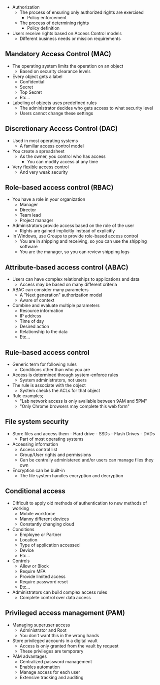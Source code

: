 - Authorization
	- The process of ensuring only authorized rights are exercised
		- Policy enforcement
	- The process of determining rights
		- Policy definition
- Users receive rights based on Access Control models
	- Different business needs or mission requirements
## Mandatory Access Control (MAC)
- The operating system limits the operation on an object
	- Based on security clearance levels
- Every object gets a label
	- Confidential
	- Secret
	- Top Secret
	- Etc...
- Labeling of objects uses predefined rules
	- The administrator decides who gets access to what security level
	- Users cannot change these settings
## Discretionary Access Control (DAC)
- Used in most operating systems
	- A familiar access control model
- You create a spreadsheet
	- As the owner, you control who has access
		- You can modify access at any time
- Very flexible access control
	- And very weak security
## Role-based access control (RBAC)
- You have a role in your organization
	- Manager
	- Director
	- Team lead
	- Project manager
- Administrators provide access based on the role of the user
	- Rights are gained implicitly instead of explicitly
- In Windows, use Groups to provide role-based access control
	- You are in shipping and receiving, so you can use the shipping software
	- You are the manager, so you can review shipping logs
## Attribute-based access control (ABAC)
- Users can have complex relationships to applications and data
	- Access may be based on many different criteria
- ABAC can consider many parameters
	- A "Next generation" authorization model
	- Aware of context
- Combine and evaluate multiple parameters
	- Resource information
	- IP address
	- Time of day
	- Desired action
	- Relationship to the data
	- Etc...
## Rule-based access control
- Generic term for following rules
	- Conditions other than who you are
- Access is determined through system-enforce rules
	- System administrators, not users
- The rule is associate with the object
	- System checks the ACLs for that object
- Rule examples;
	- "Lab network access is only available between 9AM and 5PM"
	- "Only Chrome browsers may complete this web form"
## File system security
- Store files and access them
		- Hard drive
		- SSDs
		- Flash Drives
		- DVDs
	- Part of most operating systems
- Accessing information
	- Access control list
	- Group/User rights and permissions
	- Can be centrally administered and/or users can manage files they own
- Encryption can be built-in
	- The file system handles encryption and decryption
## Conditional access
- Difficult to apply old methods of authentication to new methods of working
	- Mobile workforce
	- Manny different devices
	- Constantly changing cloud
- Conditions
	- Employee or Partner
	- Location
	- Type of application accessed
	- Device
	- Etc...
- Controls
	- Allow or Block
	- Require MFA
	- Provide limited access
	- Require password reset
	- Etc...
- Administrators can build complex access rules
	- Complete control over data access
## Privileged access management (PAM)
- Managing superuser access
	- Administrator and Root
	- You don't want this in the wrong hands
- Store privileged accounts in a digital vault
	- Access is only granted from the vault by request
	- These privileges are temporary
- PAM advantages
	- Centralized password management
	- Enables automation
	- Manage access for each user
	- Extensive tracking and auditing


